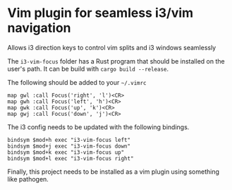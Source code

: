 Vim plugin for seamless i3/vim navigation
=========================================

Allows i3 direction keys to control vim splits and i3 windows seamlessly

The `i3-vim-focus` folder has a Rust program that should be installed on the
user's path. It can be build with `cargo build --release`.

The following should be added to your `~/.vimrc`

```viml
map gwl :call Focus('right', 'l')<CR>
map gwh :call Focus('left', 'h')<CR>
map gwk :call Focus('up', 'k')<CR>
map gwj :call Focus('down', 'j')<CR>
```

The i3 config needs to be updated with the following bindings.

```
bindsym $mod+h exec "i3-vim-focus left"
bindsym $mod+j exec "i3-vim-focus down"
bindsym $mod+k exec "i3-vim-focus up"
bindsym $mod+l exec "i3-vim-focus right"
```

Finally, this project needs to be installed as a vim plugin using
something like pathogen.
